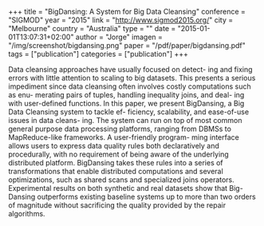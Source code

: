 +++
title = "BigDansing: A System for Big Data Cleansing"
conference = "SIGMOD"
year = "2015"
link = "http://www.sigmod2015.org/"
city = "Melbourne"
country =  "Australia"
type = ""
date = "2015-01-01T13:07:31+02:00"
author = "Jorge"
imagen = "/img/screenshot/bigdansing.png"
paper = "/pdf/paper/bigdansing.pdf"
tags = ["publication"]
categories = ["publication"]
+++

Data cleansing approaches have usually focused on detect- ing and fixing errors with little attention to scaling to big datasets. This presents a serious impediment since data cleansing often involves costly computations such as enu- merating pairs of tuples, handling inequality joins, and deal- ing with user-defined functions. In this paper, we present BigDansing, a Big Data Cleansing system to tackle ef- ficiency, scalability, and ease-of-use issues in data cleans- ing. The system can run on top of most common general purpose data processing platforms, ranging from DBMSs to MapReduce-like frameworks. A user-friendly program- ming interface allows users to express data quality rules both declaratively and procedurally, with no requirement of being aware of the underlying distributed platform. BigDansing takes these rules into a series of transformations that enable distributed computations and several optimizations, such as shared scans and specialized joins operators. Experimental results on both synthetic and real datasets show that Big- Dansing outperforms existing baseline systems up to more than two orders of magnitude without sacrificing the quality provided by the repair algorithms.
